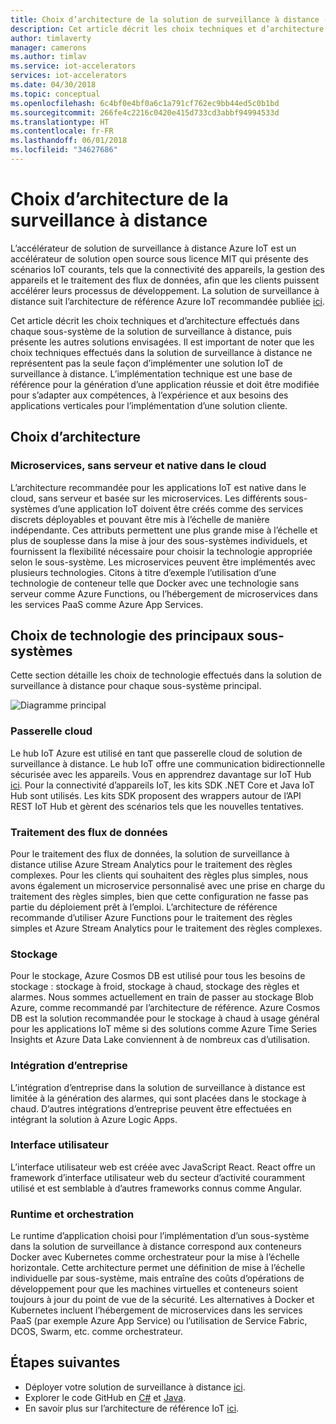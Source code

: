 ```yaml
---
title: Choix d’architecture de la solution de surveillance à distance - Azure | Microsoft Docs
description: Cet article décrit les choix techniques et d’architecture effectués dans la surveillance à distance
author: timlaverty
manager: camerons
ms.author: timlav
ms.service: iot-accelerators
services: iot-accelerators
ms.date: 04/30/2018
ms.topic: conceptual
ms.openlocfilehash: 6c4bf0e4bf0a6c1a791cf762ec9bb44ed5c0b1bd
ms.sourcegitcommit: 266fe4c2216c0420e415d733cd3abbf94994533d
ms.translationtype: HT
ms.contentlocale: fr-FR
ms.lasthandoff: 06/01/2018
ms.locfileid: "34627686"
---
```

# <a name="remote-monitoring-architectural-choices"></a>Choix d’architecture de la surveillance à distance

L’accélérateur de solution de surveillance à distance Azure IoT est un accélérateur de solution open source sous licence MIT qui présente des scénarios IoT courants, tels que la connectivité des appareils, la gestion des appareils et le traitement des flux de données, afin que les clients puissent accélérer leurs processus de développement.  La solution de surveillance à distance suit l’architecture de référence Azure IoT recommandée publiée [ici](https://aka.ms/iotrefarchitecture).  

Cet article décrit les choix techniques et d’architecture effectués dans chaque sous-système de la solution de surveillance à distance, puis présente les autres solutions envisagées.  Il est important de noter que les choix techniques effectués dans la solution de surveillance à distance ne représentent pas la seule façon d’implémenter une solution IoT de surveillance à distance.  L’implémentation technique est une base de référence pour la génération d’une application réussie et doit être modifiée pour s’adapter aux compétences, à l’expérience et aux besoins des applications verticales pour l’implémentation d’une solution cliente.

## <a name="architectural-choices"></a>Choix d’architecture

### <a name="microservices-serverless-and-cloud-native"></a>Microservices, sans serveur et native dans le cloud

L’architecture recommandée pour les applications IoT est native dans le cloud, sans serveur et basée sur les microservices.  Les différents sous-systèmes d’une application IoT doivent être créés comme des services discrets déployables et pouvant être mis à l’échelle de manière indépendante.  Ces attributs permettent une plus grande mise à l’échelle et plus de souplesse dans la mise à jour des sous-systèmes individuels, et fournissent la flexibilité nécessaire pour choisir la technologie appropriée selon le sous-système.  Les microservices peuvent être implémentés avec plusieurs technologies. Citons à titre d’exemple l’utilisation d’une technologie de conteneur telle que Docker avec une technologie sans serveur comme Azure Functions, ou l’hébergement de microservices dans les services PaaS comme Azure App Services.

## <a name="core-subsystem-technology-choices"></a>Choix de technologie des principaux sous-systèmes

Cette section détaille les choix de technologie effectués dans la solution de surveillance à distance pour chaque sous-système principal.

![Diagramme principal](./media/iot-accelerators-remote-monitoring-architectural-choices/subsystem.png) 

### <a name="cloud-gateway"></a>Passerelle cloud
Le hub IoT Azure est utilisé en tant que passerelle cloud de solution de surveillance à distance.  Le hub IoT offre une communication bidirectionnelle sécurisée avec les appareils. Vous en apprendrez davantage sur IoT Hub [ici](https://azure.microsoft.com/services/iot-hub/). Pour la connectivité d’appareils IoT, les kits SDK .NET Core et Java IoT Hub sont utilisés.  Les kits SDK proposent des wrappers autour de l’API REST IoT Hub et gèrent des scénarios tels que les nouvelles tentatives.

### <a name="stream-processing"></a>Traitement des flux de données
Pour le traitement des flux de données, la solution de surveillance à distance utilise Azure Stream Analytics pour le traitement des règles complexes.  Pour les clients qui souhaitent des règles plus simples, nous avons également un microservice personnalisé avec une prise en charge du traitement des règles simples, bien que cette configuration ne fasse pas partie du déploiement prêt à l’emploi. L’architecture de référence recommande d’utiliser Azure Functions pour le traitement des règles simples et Azure Stream Analytics pour le traitement des règles complexes.  

### <a name="storage"></a>Stockage
Pour le stockage, Azure Cosmos DB est utilisé pour tous les besoins de stockage : stockage à froid, stockage à chaud, stockage des règles et alarmes. Nous sommes actuellement en train de passer au stockage Blob Azure, comme recommandé par l’architecture de référence.  Azure Cosmos DB est la solution recommandée pour le stockage à chaud à usage général pour les applications IoT même si des solutions comme Azure Time Series Insights et Azure Data Lake conviennent à de nombreux cas d’utilisation.

### <a name="business-integration"></a>Intégration d’entreprise
L’intégration d’entreprise dans la solution de surveillance à distance est limitée à la génération des alarmes, qui sont placées dans le stockage à chaud. D’autres intégrations d’entreprise peuvent être effectuées en intégrant la solution à Azure Logic Apps.

### <a name="user-interface"></a>Interface utilisateur
L’interface utilisateur web est créée avec JavaScript React.  React offre un framework d’interface utilisateur web du secteur d’activité couramment utilisé et est semblable à d’autres frameworks connus comme Angular.  

### <a name="runtime-and-orchestration"></a>Runtime et orchestration
Le runtime d’application choisi pour l’implémentation d’un sous-système dans la solution de surveillance à distance correspond aux conteneurs Docker avec Kubernetes comme orchestrateur pour la mise à l’échelle horizontale.  Cette architecture permet une définition de mise à l’échelle individuelle par sous-système, mais entraîne des coûts d’opérations de développement pour que les machines virtuelles et conteneurs soient toujours à jour du point de vue de la sécurité.  Les alternatives à Docker et Kubernetes incluent l’hébergement de microservices dans les services PaaS (par exemple Azure App Service) ou l’utilisation de Service Fabric, DCOS, Swarm, etc. comme orchestrateur.

## <a name="next-steps"></a>Étapes suivantes
* Déployer votre solution de surveillance à distance [ici](https://www.azureiotsolutions.com/).
* Explorer le code GitHub en [C#](https://github.com/Azure/azure-iot-pcs-remote-monitoring-dotnet/) et [Java](https://github.com/Azure/azure-iot-pcs-remote-monitoring-java/).  
* En savoir plus sur l’architecture de référence IoT [ici](https://aka.ms/iotrefarchitecture).
